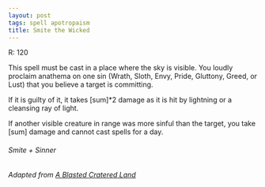 ```yaml
---
layout: post
tags: spell apotropaism
title: Smite the Wicked
---
```

R: 120

This spell must be cast in a place where the sky is visible. You loudly proclaim anathema on one sin (Wrath, Sloth, Envy, Pride, Gluttony, Greed, or Lust) that you believe a target is committing. 

If it is guilty of it, it takes [sum]*2 damage as it is hit by lightning or a cleansing ray of light.

If another visible creature in range was more sinful than the target, you take [sum] damage and cannot cast spells for a day.

###### Smite + Sinner

###### Adapted from [A Blasted Cratered Land](https://crateredland.blogspot.com/2019/01/the-cleric.html)
